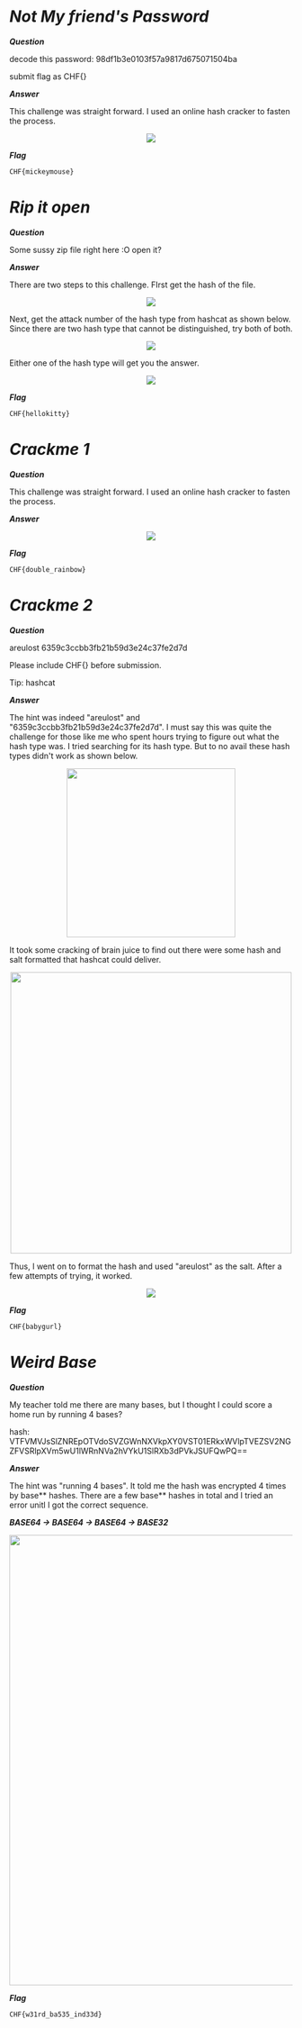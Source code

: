 <b>*<H1>Not My friend's Password</H1>*</b>

<b>*Question*</b>

decode this password: 98df1b3e0103f57a9817d675071504ba

submit flag as CHF{<Insert Password>}

<b>*Answer*</b>

This challenge was straight forward. I used an online hash cracker to fasten the process.

<p align="center"><img src="https://user-images.githubusercontent.com/66903347/190655671-1076575d-1eb7-4d4d-b324-98320cc7fe65.png"></p>

<b>*Flag*</b>

```CHF{mickeymouse}```

<b>*<H1>Rip it open</H1>*</b>

<b>*Question*</b>

Some sussy zip file right here :O open it?

<b>*Answer*</b>
  
There are two steps to this challenge. FIrst get the hash of the file. 

<p align="center"><img src="https://user-images.githubusercontent.com/66903347/190658372-71ec37b2-22e3-4543-a18c-820ac90a65dc.png"></p>
  
Next, get the attack number of the hash type from hashcat as shown below. Since there are two hash type that cannot be distinguished, try both of both.

<p align="center"><img src="https://user-images.githubusercontent.com/66903347/190658201-a128cdf0-4192-474b-8711-765ddf58b010.png"></p>
  
Either one of the hash type will get you the answer.

<p align="center"><img src="https://user-images.githubusercontent.com/66903347/190658063-b63ecd35-843a-4ad1-af2c-66d39b384ce5.png"></p>

<b>*Flag*</b>

```CHF{hellokitty}```
  
<b>*<H1>Crackme 1</H1>*</b>

<b>*Question*</b>

This challenge was straight forward. I used an online hash cracker to fasten the process.

<b>*Answer*</b>
  
<p align="center"><img src="https://user-images.githubusercontent.com/66903347/190659289-f717c418-96fb-4df8-a9f7-eb55af033712.png"></p>

<b>*Flag*</b>

```CHF{double_rainbow}```
  
<b>*<H1>Crackme 2</H1>*</b>

<b>*Question*</b>

areulost 6359c3ccbb3fb21b59d3e24c37fe2d7d

Please include CHF{} before submission.

Tip: hashcat

<b>*Answer*</b>

The hint was indeed "areulost" and "6359c3ccbb3fb21b59d3e24c37fe2d7d". I must say this was quite the challenge for those like me who spent hours trying to figure out what the hash type was. I tried searching for its hash type. But to no avail these hash types didn't work as shown below.

<p align="center"><img src="https://user-images.githubusercontent.com/66903347/190652659-6277eeea-4a59-4dd5-b85a-c2a13d6df8fb.png" width=300px></p>

It took some cracking of brain juice to find out there were some hash and salt formatted that hashcat could deliver.

<p align="center"><img src="https://user-images.githubusercontent.com/66903347/190653326-23a2b853-d7c3-4308-87f5-5375e7cb4e10.png" width=500px></p>

Thus, I went on to format the hash and used "areulost" as the salt. After a few attempts of trying, it worked.

<p align="center"><img src="https://user-images.githubusercontent.com/66903347/190653752-fda9b1b9-ca05-414e-a31c-795b6e029cf0.png"></p>

<b>*Flag*</b>

```CHF{babygurl}```

<b>*<H1>Weird Base</H1>*</b>

<b>*Question*</b>

My teacher told me there are many bases, but I thought I could score a home run by running 4 bases?

hash: VTFVMVJsSlZNREpOTVdoSVZGWnNXVkpXY0VST01ERkxWVlpTVEZSV2NGZFVSRlpXVm5wU1lWRnNVa2hVYkU1SlRXb3dPVkJSUFQwPQ==

<b>*Answer*</b>

The hint was "running 4 bases". It told me the hash was encrypted 4 times by base** hashes. There are a few base** hashes in total and I tried an error unitl I got the correct sequence. 

<b><i>BASE64 -> BASE64 -> BASE64 -> BASE32</i></b>

<p align="center"><img src="https://user-images.githubusercontent.com/66903347/190653983-6835b6a2-a334-4449-8d9f-4790dfaab0f2.png" width=800px></p>

<b>*Flag*</b>

```CHF{w31rd_ba535_ind33d}```
